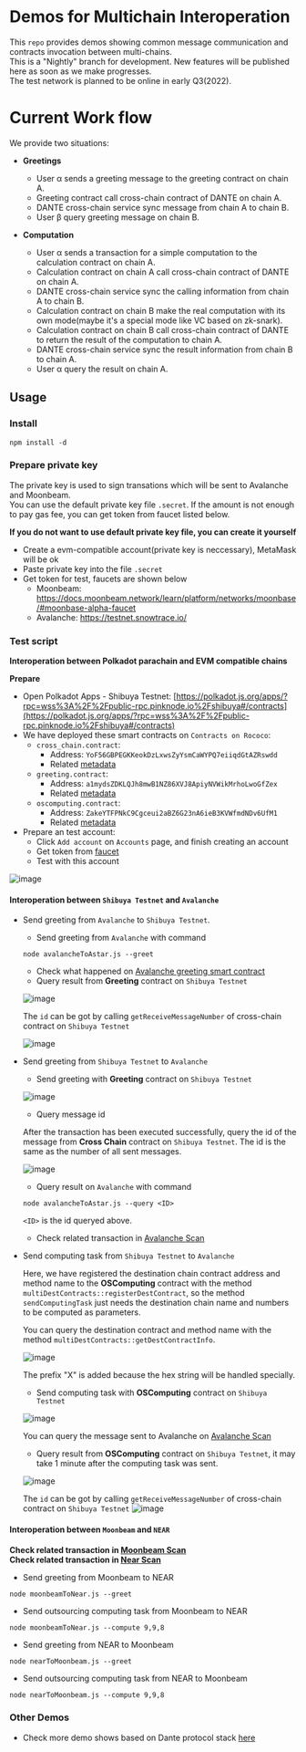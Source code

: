 # Demos for Multichain Interoperation

This `repo` provides demos showing common message communication and contracts invocation between multi-chains.  
This is a "Nightly" branch for development. New features will be published here as soon as we make progresses.  
The test network is planned to be online in early Q3(2022).

# Current Work flow
We provide two situations:
- **Greetings**
  * User α sends a greeting message to the greeting contract on chain A.
  * Greeting contract call cross-chain contract of DANTE on chain A.
  * DANTE cross-chain service sync message from chain A to chain B.
  * User β query greeting message on chain B.

- **Computation**
  * User α sends a transaction for a simple computation to the calculation contract on chain A.
  * Calculation contract on chain A call cross-chain contract of DANTE on chain A.
  * DANTE cross-chain service sync the calling information from chain A to chain B.
  * Calculation contract on chain B make the real computation with its own mode(maybe it's a special mode like VC based on zk-snark).
  * Calculation contract on chain B call cross-chain contract of DANTE to return the result of the computation to chain A.
  * DANTE cross-chain service sync the result information from chain B to chain A.
  * User α query the result on chain A.

## Usage

### Install
```
npm install -d
```

### Prepare private key
The private key is used to sign transations which will be sent to Avalanche and Moonbeam.  
You can use the default private key file `.secret`. If the amount is not enough to pay gas fee, you can get token from faucet listed below.  

**If you do not want to use default private key file, you can create it yourself**
- Create a evm-compatible account(private key is neccessary), MetaMask will be ok
- Paste private key into the file `.secret`
- Get token for test, faucets are shown below
  - Moonbeam: https://docs.moonbeam.network/learn/platform/networks/moonbase/#moonbase-alpha-faucet
  - Avalanche: https://testnet.snowtrace.io/

### Test script

**Interoperation between Polkadot parachain and EVM compatible chains**

**Prepare**
- Open Polkadot Apps - Shibuya Testnet: [https://polkadot.js.org/apps/?rpc=wss%3A%2F%2Fpublic-rpc.pinknode.io%2Fshibuya#/contracts](https://polkadot.js.org/apps/?rpc=wss%3A%2F%2Fpublic-rpc.pinknode.io%2Fshibuya#/contracts)
- We have deployed these smart contracts on `Contracts on Rococo`:
    - `cross_chain.contract`: 
        - Address: `YoF56GBPEGKKeokDzLxwsZyYsmCaWYPQ7eiiqdGtAZRswdd`
        - Related [metadata](./res/ink/cross_chain.metadata)
    - `greeting.contract`:          
        - Address: `a1mydsZDKLQJh8mwB1NZ86XVJ8ApiyNVWikMrhoLwoGfZex`
        - Related [metadata](./res/ink/greeting.metadata)
    - `oscomputing.contract`:
        - Address: `ZakeYTFPNkC9Cgceui2aBZ6G23nA6ieB3KVWfmdNDv6UfM1`
        - Related [metadata](./res/ink/computing.metadata)
- Prepare an test account:
    - Click `Add account` on `Accounts` page, and finish creating an account
    - Get token from [faucet](https://portal.astar.network/#/assets)
    - Test with this account

![image](https://user-images.githubusercontent.com/83757490/180929676-fa41e851-d3de-4d68-9298-8ab370cf7cf6.png)

#### **Interoperation between `Shibuya Testnet` and `Avalanche`**

- Send greeting from `Avalanche` to `Shibuya Testnet`. 

  - Send greeting from `Avalanche` with command
  
  ```
  node avalancheToAstar.js --greet
  ```
  - Check what happened on [Avalanche greeting smart contract](https://testnet.snowtrace.io/address/0x1723f39e05Ca8b14ACaf244bAFFBd79801d42A63)
  - Query result from **Greeting** contract on `Shibuya Testnet`

  ![image](https://user-images.githubusercontent.com/83757490/180946266-4254d6d5-6ec3-4421-b332-eb34388b6921.png)
  
  The `id` can be got by calling `getReceiveMessageNumber` of cross-chain contract on `Shibuya Testnet`
  
  ![image](https://user-images.githubusercontent.com/83757490/180947439-309af156-685a-4620-8f9c-3b44639fe3b8.png)

- Send greeting from `Shibuya Testnet` to `Avalanche`

  - Send greeting with **Greeting** contract on `Shibuya Testnet`

  ![image](https://user-images.githubusercontent.com/83757490/180948043-e0ef57d2-fe09-4e9f-aa71-225a7e89834a.png)

  - Query message id
  
  After the transaction has been executed successfully, query the id of the message from **Cross Chain** contract on `Shibuya Testnet`. The id is the same as the number of all sent messages.

  ![image](https://user-images.githubusercontent.com/83757490/180947910-2ab4835c-e0ea-455d-9080-e90f3d5d52fa.png)

  - Query result on `Avalanche` with command
  
  ```
  node avalancheToAstar.js --query <ID>
  ```
  `<ID>` is the id queryed above. 
  
  - Check related transaction in [Avalanche Scan](https://testnet.snowtrace.io/address/0x8177cBe1c9a0B08B536C55097b569dfaEc5cb520)


- Send computing task from `Shibuya Testnet` to `Avalanche`

  Here, we have registered the destination chain contract address and method name to the **OSComputing** contract with the method `multiDestContracts::registerDestContract`, so the method `sendComputingTask` just needs the destination chain name and numbers to be computed as parameters.

  You can query the destination contract and method name with the method `multiDestContracts::getDestContractInfo`.

  ![image](https://user-images.githubusercontent.com/83757490/180949681-89885e18-b9b8-4497-826d-a043b702a18b.png)

  The prefix "X" is added because the hex string will be handled specially.

  - Send computing task with **OSComputing** contract on `Shibuya Testnet`

  ![image](https://user-images.githubusercontent.com/83757490/180949856-edcaa317-279b-4db5-9f93-26fd1ba939f6.png)

  You can query the message sent to Avalanche on [Avalanche Scan](https://testnet.snowtrace.io/address/0x8177cBe1c9a0B08B536C55097b569dfaEc5cb520)

  - Query result from **OSComputing** contract on `Shibuya Testnet`, it may take 1 minute after the computing task was sent.

  ![image](https://user-images.githubusercontent.com/83757490/180950258-f8d7e477-4f97-4e0e-9d83-ceca6db5a2fe.png)
  
  The `id` can be got by calling `getReceiveMessageNumber` of cross-chain contract on `Shibuya Testnet`
  ![image](https://user-images.githubusercontent.com/83757490/180950105-38b6c98f-5a9c-4875-aeb5-f4e42bdc2b47.png)

#### **Interoperation between `Moonbeam` and `NEAR`**  

**Check related transaction in [Moonbeam Scan](https://moonbase.moonscan.io/)**  
**Check related transaction in [Near Scan](https://explorer.testnet.near.org/)**

- Send greeting from Moonbeam to NEAR
```
node moonbeamToNear.js --greet
```

- Send outsourcing computing task from Moonbeam to NEAR
```
node moonbeamToNear.js --compute 9,9,8
```

- Send greeting from NEAR to Moonbeam
```
node nearToMoonbeam.js --greet
```

- Send outsourcing computing task from NEAR to Moonbeam 
```
node nearToMoonbeam.js --compute 9,9,8
```

### Other Demos
* Check more demo shows based on Dante protocol stack [here](https://github.com/dantenetwork/Demo-Show)
